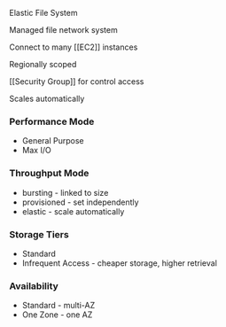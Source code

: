Elastic File System

Managed file network system

Connect to many [[EC2]] instances

Regionally scoped

[[Security Group]] for control access

Scales automatically


### Performance Mode

- General Purpose
- Max I/O


### Throughput Mode

- bursting - linked to size
- provisioned - set independently
- elastic - scale automatically


### Storage Tiers

- Standard
- Infrequent Access - cheaper storage, higher retrieval


### Availability

- Standard - multi-AZ
- One Zone - one AZ